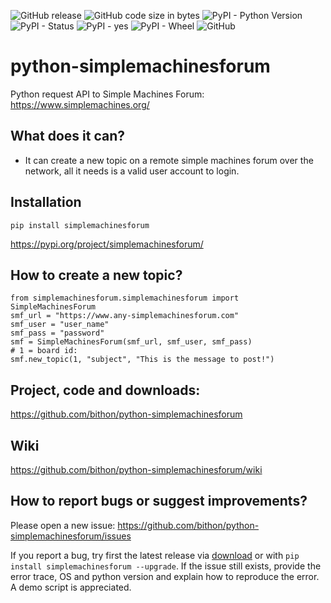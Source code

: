![GitHub release](https://img.shields.io/github/release/bithon/python-simplemachinesforum.svg) ![GitHub code size in bytes](https://img.shields.io/github/languages/code-size/bithon/python-simplemachinesforum.svg) ![PyPI - Python Version](https://img.shields.io/pypi/pyversions/simplemachinesforum.svg) ![PyPI - Status](https://img.shields.io/pypi/status/simplemachinesforum.svg) ![PyPI - yes](https://img.shields.io/badge/PyPI-yes-brightgreen.svg) ![PyPI - Wheel](https://img.shields.io/pypi/wheel/simplemachinesforum.svg) ![GitHub](https://img.shields.io/github/license/bithon/python-simplemachinesforum.svg) 


# python-simplemachinesforum
Python request API to Simple Machines Forum: https://www.simplemachines.org/

## What does it can?
- It can create a new topic on a remote simple machines forum over the network, all it needs is a valid user account to login.

## Installation
`pip install simplemachinesforum`

https://pypi.org/project/simplemachinesforum/
## How to create a new topic?
```
from simplemachinesforum.simplemachinesforum import SimpleMachinesForum
smf_url = "https://www.any-simplemachinesforum.com"
smf_user = "user_name"
smf_pass = "password"
smf = SimpleMachinesForum(smf_url, smf_user, smf_pass)
# 1 = board id:
smf.new_topic(1, "subject", "This is the message to post!")
```

## Project, code and downloads: 
https://github.com/bithon/python-simplemachinesforum

## Wiki
https://github.com/bithon/python-simplemachinesforum/wiki

## How to report bugs or suggest improvements?
Please open a new issue:
https://github.com/bithon/python-simplemachinesforum/issues

If you report a bug, try first the latest release via [download](https://github.com/bithon/python-simplemachinesforum/releases) 
or with `pip install simplemachinesforum --upgrade`. If the issue still exists, provide the error trace, OS 
and python version and explain how to reproduce the error. A demo script is appreciated.
